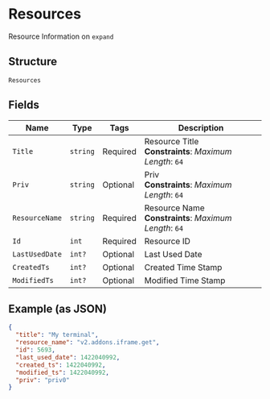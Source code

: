 
# Resources

Resource Information on `expand`

## Structure

`Resources`

## Fields

| Name | Type | Tags | Description |
|  --- | --- | --- | --- |
| `Title` | `string` | Required | Resource Title<br>**Constraints**: *Maximum Length*: `64` |
| `Priv` | `string` | Optional | Priv<br>**Constraints**: *Maximum Length*: `64` |
| `ResourceName` | `string` | Required | Resource Name<br>**Constraints**: *Maximum Length*: `64` |
| `Id` | `int` | Required | Resource ID |
| `LastUsedDate` | `int?` | Optional | Last Used Date |
| `CreatedTs` | `int?` | Optional | Created Time Stamp |
| `ModifiedTs` | `int?` | Optional | Modified Time Stamp |

## Example (as JSON)

```json
{
  "title": "My terminal",
  "resource_name": "v2.addons.iframe.get",
  "id": 5693,
  "last_used_date": 1422040992,
  "created_ts": 1422040992,
  "modified_ts": 1422040992,
  "priv": "priv0"
}
```

